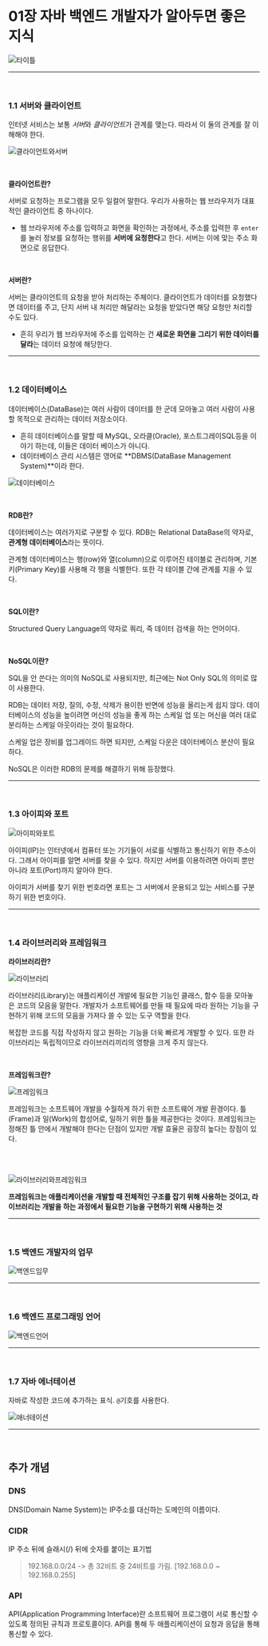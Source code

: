 # 01장 자바 백엔드 개발자가 알아두면 좋은 지식

![타이틀](https://github.com/user-attachments/assets/02a0b78f-27fb-4e78-9a85-9011d9a9f725)

---

<br>

### 1.1 서버와 클라이언트

인터넷 서비스는 보통 *서버*와 *클라이언트*가 관계를 맺는다. 따라서 이 둘의 관계를 잘 이해해야 한다.

![클라이언트와서버](https://github.com/user-attachments/assets/1c24edb1-8a23-4b65-89e3-8225ed5abadd)

<br>

**클라이언트란?**

서버로 요청하는 프로그램을 모두 일컬어 말한다. 우리가 사용하는 웹 브라우저가 대표적인 클라이언트 중 하나이다.
- 웹 브라우저에 주소를 입력하고 화면을 확인하는 과정에서, 주소를 입력한 후 `enter`를 눌러 정보를 요청하는 행위를 **서버에 요청한다**고 한다. 서버는 이에 맞는 주소 화면으로 응답한다.

<br>

**서버란?**

서버는 클라이언트의 요청을 받아 처리하는 주체이다. 클라이언트가 데이터를 요청했다면 데이터를 주고, 단지 서버 내 처리만 해달라는 요청을 받았다면 해당 요청만 처리할 수도 있다.
- 흔히 우리가 웹 브라우저에 주소를 입력하는 건 **새로운 화면을 그리기 위한 데이터를 달라**는 데이터 요청에 해당한다.

---

<br>

### 1.2 데이터베이스

데이터베이스(DataBase)는 여러 사람이 데이터를 한 군데 모아놓고 여러 사람이 사용할 목적으로 관리하는 데이터 저장소이다.
- 흔히 데이터베이스를 말할 때 MySQL, 오라클(Oracle), 포스트그레이SQL등을 이야기 하는데, 이들은 데이터 베이스가 아니다.
- 데이터베이스 관리 시스템은 영어로 **DBMS(DataBase Management System)**이라 한다.

![데이터베이스](https://github.com/user-attachments/assets/311db0f5-652e-4895-97ed-2d64ac9693d9)

<br>

**RDB란?**

데이터베이스는 여러가지로 구분할 수 있다. RDB는 Relational DataBase의 약자로, **관계형 데이터베이스**라는 뜻이다.

관계형 데이터베이스는 행(row)와 열(column)으로 이루어진 테이블로 관리하며, 기본키(Primary Key)를 사용해 각 행을 식별한다. 또한 각 테이블 간에 관계를 지을 수 있다.

<br>

**SQL이란?**

Structured Query Language의 약자로 쿼리, 즉 데이터 검색을 하는 언어이다.

<br>

**NoSQL이란?**

SQL을 안 쓴다는 의미의 NoSQL로 사용되지만, 최근에는 Not Only SQL의 의미로 많이 사용한다.

RDB는 데이터 저장, 질의, 수정, 삭제가 용이한 반면에 성능을 올리는게 쉽지 않다. 데이터베이스의 성능을 높이려면 머신의 성능을 좋게 하는 스케일 업 또는 머신을 여러 대로 분리하는 스케일 아웃이라는 것이 필요하다. 

스케일 업은 장비를 업그레이드 하면 되지만, 스케일 다운은 데이터베이스 분산이 필요하다.

NoSQL은 이러한 RDB의 문제를 해결하기 위해 등장했다.

---

<br>

### 1.3 아이피와 포트

![아이피와포트](https://github.com/user-attachments/assets/5b26be45-57a6-4de0-ac02-f24d672725ef)

아이피(IP)는 인터넷에서 컴퓨터 또는 기기들이 서로를 식별하고 통신하기 위한 주소이다. 그래서 아이피를 알면 서버를 찾을 수 있다. 하지만 서버를 이용하려면 아이피 뿐만 아니라 포트(Port)까지 알아야 한다.

아이피가 서버를 찾기 위한 번호라면 포트는 그 서버에서 운용되고 있는 서비스를 구분하기 위한 번호이다.

---

<br>

### 1.4 라이브러리와 프레임워크

**라이브러리란?**

![라이브러리](https://github.com/user-attachments/assets/b7729604-d2d7-4d49-8a6b-0a9d14975955)

라이브러리(Library)는 애플리케이션 개발에 필요한 기능인 클래스, 함수 등을 모아놓은 코드의 모음을 말한다. 개발자가 소프트웨어를 만들 때 필요에 따라 원하는 기능을 구현하기 위해 코드의 모음을 가져다 쓸 수 있는 도구 역할을 한다.

복잡한 코드를 직접 작성하지 않고 원하는 기능을 더욱 빠르게 개발할 수 있다. 또한 라이브러리는 독립적이므로 라이브러리끼리의 영향을 크게 주지 않는다.

<br>

**프레임워크란?**

![프레임워크](https://github.com/user-attachments/assets/712fb19e-629d-4dfa-8fc1-608d26728b08)

프레임워크는 소프트웨어 개발을 수월하게 하기 위한 소프트웨어 개발 환경이다. 틀(Frame)과 일(Work)의 합성어로, 일하기 위한 틀을 제공한다는 것이다. 프레임워크는 정해진 틀 안에서 개발해야 한다는 단점이 있지만 개발 효율은 굉장히 높다는 장점이 있다.

<br>
<br>

![라이브러리와프레임워크](https://github.com/user-attachments/assets/3ab0cd7c-a3e4-4fe1-83da-497c4abeec3f)

**프레임워크는 애플리케이션을 개발할 때 전체적인 구조를 잡기 위해 사용하는 것이고, 라이브러리는 개발을 하는 과정에서 필요한 기능을 구현하기 위해 사용하는 것**

---

<br>

### 1.5 백엔드 개발자의 업무

![백엔드임무](https://github.com/user-attachments/assets/7a4efd8e-d666-48d0-a924-2e50f564cbcf)

---

<br>

### 1.6 백엔드 프로그래밍 언어

![백엔드언어](https://github.com/user-attachments/assets/5e40535d-ded4-4ac0-b533-e9c2680b7f05)

---

<br>

### 1.7 자바 에너테이션

자바로 작성한 코드에 추가하는 표식. `@`기호를 사용한다.

![애너테이션](https://github.com/user-attachments/assets/bc5790bf-cd55-47c4-8625-7441384fdea2)

---

<br>

## 추가 개념

### DNS
DNS(Domain Name System)는 IP주소를 대신하는 도메인의 이름이다.

### CIDR
IP 주소 뒤에 슬래시(/) 뒤에 숫자를 붙이는 표기법
>192.168.0.0/24 -> 총 32비트 중 24비트를 가림. [192.168.0.0 ~ 192.168.0.255]

### API
API(Application Programming Interface)란 소프트웨어 프로그램이 서로 통신할 수 있도록 정의된 규칙과 프로토콜이다. API를 통해 두 애플리케이션이 요청과 응답을 통해 통신할 수 있다.
